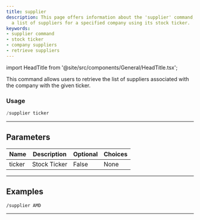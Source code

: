 ```yaml
---
title: supplier
description: This page offers information about the 'supplier' command, which retrieves
  a list of suppliers for a specified company using its stock ticker.
keywords:
- supplier command
- stock ticker
- company suppliers
- retrieve suppliers
---
```


import HeadTitle from '@site/src/components/General/HeadTitle.tsx';

<HeadTitle title="supplier - Duediligence - Telegram - Reference | OpenBB Bot Docs" />

This command allows users to retrieve the list of suppliers associated with the company with the given ticker.

### Usage

```python wordwrap
/supplier ticker
```

---

## Parameters

| Name | Description | Optional | Choices |
| ---- | ----------- | -------- | ------- |
| ticker | Stock Ticker | False | None |


---

## Examples

```
/supplier AMD
```

---
